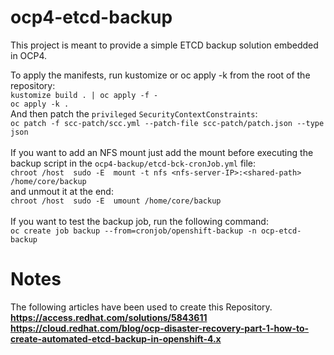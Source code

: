 # ocp4-etcd-backup
This project is meant to provide a simple ETCD backup solution embedded in OCP4. <br />

To apply the manifests, run kustomize or oc apply -k from the root of the repository: <br />
```kustomize build . | oc apply -f -``` <br />
```oc apply -k . ``` <br />
And then patch the ```privileged``` ```SecurityContextConstraints```: <br />
```oc patch -f scc-patch/scc.yml --patch-file scc-patch/patch.json --type json``` <br />
<br />
If you want to add an NFS mount just add the mount before executing the backup script in the ```ocp4-backup/etcd-bck-cronJob.yml``` file: <br />
```chroot /host  sudo -E  mount -t nfs <nfs-server-IP>:<shared-path> /home/core/backup``` <br />
and unmout it at the end: <br />
```chroot /host  sudo -E  umount /home/core/backup``` <br />
<br />
If you want to test the backup job, run the following command: <br />
```oc create job backup --from=cronjob/openshift-backup -n ocp-etcd-backup```
<br />


# Notes
The following articles have been used to create this Repository. <br />
**https://access.redhat.com/solutions/5843611**  <br />
**https://cloud.redhat.com/blog/ocp-disaster-recovery-part-1-how-to-create-automated-etcd-backup-in-openshift-4.x** <br />
